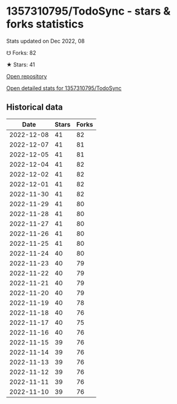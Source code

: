 # 1357310795/TodoSync - stars & forks statistics

Stats updated on Dec 2022, 08

☋ Forks: 82

★ Stars: 41

[Open repository](https://github.com/1357310795/TodoSync)

[Open detailed stats for 1357310795/TodoSync](https://reviewgithub.com/rep/1357310795/TodoSync)

## Historical data
| Date | Stars | Forks |
|------|-------|-------|
| 2022-12-08 | 41 | 82 | 
| 2022-12-07 | 41 | 81 | 
| 2022-12-05 | 41 | 81 | 
| 2022-12-04 | 41 | 82 | 
| 2022-12-02 | 41 | 82 | 
| 2022-12-01 | 41 | 82 | 
| 2022-11-30 | 41 | 82 | 
| 2022-11-29 | 41 | 80 | 
| 2022-11-28 | 41 | 80 | 
| 2022-11-27 | 41 | 80 | 
| 2022-11-26 | 41 | 80 | 
| 2022-11-25 | 41 | 80 | 
| 2022-11-24 | 40 | 80 | 
| 2022-11-23 | 40 | 79 | 
| 2022-11-22 | 40 | 79 | 
| 2022-11-21 | 40 | 79 | 
| 2022-11-20 | 40 | 79 | 
| 2022-11-19 | 40 | 78 | 
| 2022-11-18 | 40 | 76 | 
| 2022-11-17 | 40 | 75 | 
| 2022-11-16 | 40 | 76 | 
| 2022-11-15 | 39 | 76 | 
| 2022-11-14 | 39 | 76 | 
| 2022-11-13 | 39 | 76 | 
| 2022-11-12 | 39 | 76 | 
| 2022-11-11 | 39 | 76 | 
| 2022-11-10 | 39 | 76 | 


